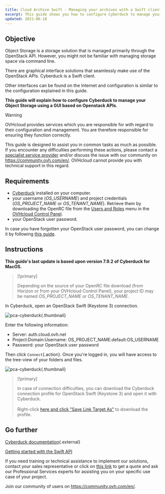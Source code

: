 ```yaml
---
title: Cloud Archive Swift - Managing your archives with a Swift client (Cyberduck)
excerpt: This guide shows you how to configure Cyberduck to manage your Public Cloud Archives.
updated: 2021-06-18
---
```


## Objective

Object Storage is a storage solution that is managed primarily through the OpenStack API. However, you might not be familiar with managing storage space via command line.

There are graphical interface solutions that seamlessly make use of the OpenStack APIs. Cyberduck is a Swift client.

Other interfaces can be found on the Internet and configuration is similar to the configuration explained in this guide.

**This guide will explain how to configure Cyberduck to manage your Object Storage using a GUI based on Openstack APIs.**

> [!warning]
>
> OVHcloud provides services which you are responsible for with regard to their configuration and management. You are therefore responsible for ensuring they function correctly.
>
> This guide is designed to assist you in common tasks as much as possible. If you encounter any difficulties performing these actions, please contact a [specialist service provider](https://partner.ovhcloud.com/en-gb/directory/) and/or discuss the issue with our community on <https://community.ovh.com/en/>. OVHcloud cannot provide you with technical support in this regard.
>

## Requirements

- [Cyberduck](https://cyberduck.io/) installed on your computer.
- your username (*OS_USERNAME*) and project credentials (*OS_PROJECT_NAME* or *OS_TENANT_NAME*). Retrieve them by downloading the OpenRC file from the [Users and Roles](loading_openstack_environment_variables#step-1-retrieve-the-variables.) menu in the [OVHcloud Control Panel](https://www.ovh.com/auth/?action=gotomanager&from=https://www.ovh.co.uk/&ovhSubsidiary=GB).
- your OpenStack user password.

In case you have forgotten your OpenStack user password, you can change it by following [this guide](change_openstack_user_password_in_horizon1.).

## Instructions

**This guide's last update is based upon version 7.9.2 of Cyberduck for MacOS.**

> [!primary]
>
> Depending on the source of your OpenRC file download (from Horizon or from your OVHcloud Control Panel), your project ID may be named *OS_PROJECT_NAME* or *OS_TENANT_NAME*.
>

In Cyberduck, open an OpenStack Swift (Keystone 3) connection.

![pca-cyberduck](pca_cyberduck_images_login.png){.thumbnail}

Enter the following information:

- Server: auth.cloud.ovh.net
- Project:Domain:Username: OS_PROJECT_NAME:default:OS_USERNAME
- Password: your OpenStack user password

Then click `Connect`{.action}. Once you're logged in, you will have access to the tree-view of your folders and files.

![pca-cyberduck](successful-login.png){.thumbnail}

> [!primary]
>
> In case of connection difficulties, you can download the Cyberduck connection profile for OpenStack Swift (Keystone 3) and open it with Cyberduck.
> <br><br>Right-click <a href="https://trac.cyberduck.io/browser/shelves/02.2020/profiles/default/Openstack%20Swift%20(Keystone%203).cyberduckprofile?rev=48724&order=name" download>here and click "Save Link Target As"</a> to download the profile.
>

## Go further

[Cyberduck documentation](https://trac.cyberduck.io/wiki/help/en){.external}

[Getting started with the Swift API](pcs_getting_started_with_the_swift_api1.)

If you need training or technical assistance to implement our solutions, contact your sales representative or click on [this link](https://www.ovhcloud.com/en-gb/professional-services/) to get a quote and ask our Professional Services experts for assisting you on your specific use case of your project.

Join our community of users on <https://community.ovh.com/en/>.
